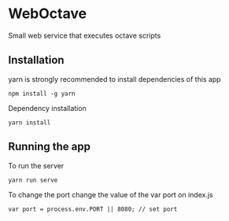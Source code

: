 # WebOctave
Small web service that executes octave scripts

## Installation

yarn is strongly recommended to install dependencies of this app
```
npm install -g yarn
```
Dependency installation

```
yarn install
```

## Running the app

To run the server 
```
yarn run serve
```
To change the port change the value of the var port
on index.js
```
var port = process.env.PORT || 8080; // set port
```
